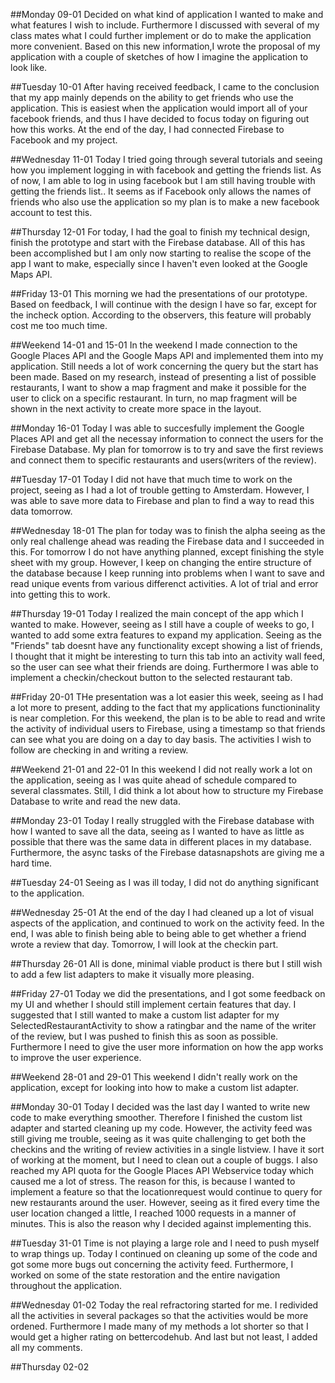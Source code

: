 ##Monday 09-01
Decided on what kind of application I wanted to make and what features I wish to include. Furthermore I discussed with several of my
class mates what I could further implement or do to make the application more convenient. Based on this new information,I wrote the
proposal of my application with a couple of sketches of how I imagine the application to look like.

##Tuesday 10-01
After having received feedback, I came to the conclusion that my app mainly depends on the ability to get friends who use the application.
This is easiest when the application would import all of your facebook friends, and thus I have decided to focus today on figuring out how this works. At the end of the day, I had connected Firebase to Facebook and my project.

##Wednesday 11-01
Today I tried going through several tutorials and seeing how you implement logging in with facebook and getting the friends list. As of 
now, I am able to log in using facebook but I am still having trouble with getting the friends list.. It seems as if Facebook only allows the names of friends who also use the application so my plan is to make a new facebook account to test this.

##Thursday 12-01
For today, I had the goal to finish my technical design, finish the prototype and start with the Firebase database. All of this has been accomplished but I am only now starting to realise the scope of the app I want to make, especially since I haven't even looked at the Google Maps API.

##Friday 13-01
This morning we had the presentations of our prototype. Based on feedback, I will continue with the design I have so far, except for the incheck option. According to the observers, this feature will probably cost me too much time.

##Weekend 14-01 and 15-01
In the weekend I made connection to the Google Places API and the Google Maps API and implemented them into my application. Still needs a lot of work concerning the query but the start has been made. Based on my research, instead of presenting a list of possible restaurants, I want to show a map fragment and make it possible for the user to click on a specific restaurant. In turn, no map fragment will be shown in the next activity to create more space in the layout.

##Monday 16-01
Today I was able to succesfully implement the Google Places API and get all the necessay information to connect the users for the Firebase Database. My plan for tomorrow is to try and save the first reviews and connect them to specific restaurants and users(writers of the review). 

##Tuesday 17-01
Today I did not have that much time to work on the project, seeing as I had a lot of trouble getting to Amsterdam. However, I was able to save more data to Firebase and plan to find a way to read this data tomorrow. 

##Wednesday 18-01
The plan for today was to finish the alpha seeing as the only real challenge ahead was reading the Firebase data and I succeeded in this. For tomorrow I do not have anything planned, except finishing the style sheet with my group. However, I keep on changing the entire structure of the database because I keep running into problems when I want to save and read unique events from various differenct activities. A lot of trial and error into getting this to work.

##Thursday 19-01
Today I realized the main concept of the app which I wanted to make. However, seeing as I still have a couple of weeks to go, I wanted to add some extra features to expand my application. Seeing as the "Friends" tab doesnt have any functionality except showing a list of friends, I thought that it might be interesting to turn this tab into an activity wall feed, so the user can see what their friends are doing. Furthermore I was able to implement a checkin/checkout button to the selected restaurant tab. 

##Friday 20-01
THe presentation was a lot easier this week, seeing as I had a lot more to present, adding to the fact that my applications functioninality is near completion. For this weekend, the plan is to be able to read and write the activity of individual users to Firebase, using a timestamp so that friends can see what you are doing on a day to day basis. The activities I wish to follow are checking in and writing a review.

##Weekend 21-01 and 22-01
In this weekend I did not really work a lot on the application, seeing as I was quite ahead of schedule compared to several classmates. Still, I did think a lot about how to structure my Firebase Database to write and read the new data.

##Monday 23-01
Today I really struggled with the Firebase database with how I wanted to save all the data, seeing as I wanted to have as little as possible that there was the same data in different places in my database. Furthermore, the async tasks of the Firebase datasnapshots are giving me a hard time.

##Tuesday 24-01
Seeing as I was ill today, I did not do anything significant to the application. 

##Wednesday 25-01
At the end of the day I had cleaned up a lot of visual aspects of the application, and continued to work on the activity feed. In the end, I was able to finish being able to being able to get whether a friend wrote a review that day. Tomorrow, I will look at the checkin part.

##Thursday 26-01
All is done, minimal viable product is there but I still wish to add a few list adapters to make it visually more pleasing.

##Friday 27-01
Today we did the presentations, and I got some feedback on my UI and whether I should still implement certain features that day. I suggested that I still wanted to make a custom list adapter for my SelectedRestaurantActivity to show a ratingbar and the name of the writer of the review, but I was pushed to finish this as soon as possible. Furthermore I need to give the user more information on how the app works to improve the user experience.

##Weekend 28-01 and 29-01
This weekend I didn't really work on the application, except for looking into how to make a custom list adapter.

##Monday 30-01
Today I decided was the last day I wanted to write new code to make everything smoother. Therefore I finished the custom list adapter and started cleaning up my code. However, the activity feed was still giving me trouble, seeing as it was quite challenging to get both the checkins and the writing of review activities in a single listview. I have it sort of working at the moment, but I need to clean out a couple of buggs. I also reached my API quota for the Google Places API Webservice today which caused me a lot of stress. The reason for this, is because I wanted to implement a feature so that the locationrequest would continue to query for new restaurants around the user. However, seeing as it fired every time the user location changed a little, I reached 1000 requests in a manner of minutes. This is also the reason why I decided against implementing this.

##Tuesday 31-01
Time is not playing a large role and I need to push myself to wrap things up. Today I continued on cleaning up some of the code and got some more bugs out concerning the activity feed. Furthermore, I worked on some of the state restoration and the entire navigation throughout the application. 

##Wednesday 01-02
Today the real refractoring started for me. I redivided all the activities in several packages so that the activities would be more ordened. Furthermore I made many of my methods a lot shorter so that I would get a higher rating on bettercodehub. And last but not least, I added all my comments.

##Thursday 02-02





